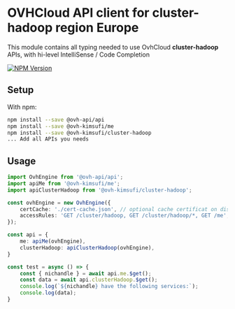 # OVHCloud API client for **cluster-hadoop** region Europe

This module contains all typing needed to use OvhCloud **cluster-hadoop** APIs, with hi-level IntelliSense / Code Completion

[![NPM Version](https://img.shields.io/npm/v/@ovh-kimsufi/cluster-hadoop.svg?style=flat)](https://www.npmjs.org/package/@ovh-kimsufi/cluster-hadoop)

## Setup

With npm:

```bash
npm install --save @ovh-api/api
npm install --save @ovh-kimsufi/me
npm install --save @ovh-kimsufi/cluster-hadoop
... Add all APIs you needs
```

## Usage

```typescript
import OvhEngine from '@ovh-api/api';
import apiMe from '@ovh-kimsufi/me';
import apiClusterHadoop from '@ovh-kimsufi/cluster-hadoop';

const ovhEngine = new OvhEngine({ 
    certCache: './cert-cache.json', // optional cache certificat on disk.
    accessRules: 'GET /cluster/hadoop, GET /cluster/hadoop/*, GET /me', // optional limit the requested privileges.
});

const api = {
    me: apiMe(ovhEngine),
    clusterHadoop: apiClusterHadoop(ovhEngine),
}

const test = async () => {
    const { nichandle } = await api.me.$get();
    const data = await api.clusterHadoop.$get();
    console.log(`${nichandle} have the following services:`);
    console.log(data);
}
```
